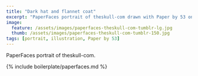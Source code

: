 ```yaml
---
title: "Dark hat and flannet coat"
excerpt: "PaperFaces portrait of theskull-com drawn with Paper by 53 on an iPad."
image: 
  feature: /assets/images/paperfaces-theskull-com-tumblr-lg.jpg
  thumb: /assets/images/paperfaces-theskull-com-tumblr-150.jpg
tags: [portrait, illustration, Paper by 53]
---
```


PaperFaces portrait of theskull-com.

{% include boilerplate/paperfaces.md %}